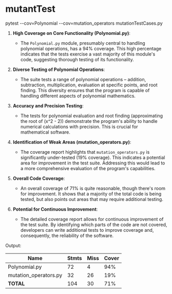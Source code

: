 # mutantTest

pytest --cov=Polynomial --cov=mutation_operators mutationTestCases.py


1. **High Coverage on Core Functionality (Polynomial.py)**:
   - The `Polynomial.py` module, presumably central to handling polynomial operations, has a 94% coverage. This high percentage indicates that the tests exercise a vast majority of this module's code, suggesting thorough testing of its functionality.

2. **Diverse Testing of Polynomial Operations**:
   - The suite tests a range of polynomial operations – addition, subtraction, multiplication, evaluation at specific points, and root finding. This diversity ensures that the program is capable of handling different aspects of polynomial mathematics.

3. **Accuracy and Precision Testing**:
   - The tests for polynomial evaluation and root finding (approximating the root of \(x^2 - 2\)) demonstrate the program's ability to handle numerical calculations with precision. This is crucial for mathematical software.

4. **Identification of Weak Areas (mutation_operators.py)**:
   - The coverage report highlights that `mutation_operators.py` is significantly under-tested (19% coverage). This indicates a potential area for improvement in the test suite. Addressing this would lead to a more comprehensive evaluation of the program's capabilities.

5. **Overall Code Coverage**:
   - An overall coverage of 71% is quite reasonable, though there's room for improvement. It shows that a majority of the total code is being tested, but also points out areas that may require additional testing.

6. **Potential for Continuous Improvement**:
   - The detailed coverage report allows for continuous improvement of the test suite. By identifying which parts of the code are not covered, developers can write additional tests to improve coverage and, consequently, the reliability of the software.


Output:

| Name                  | Stmts | Miss | Cover |
|-----------------------|-------|------|-------|
| Polynomial.py         | 72    | 4    | 94%   |
| mutation_operators.py | 32    | 26   | 19%   |
| **TOTAL**             | 104   | 30   | 71%   |
